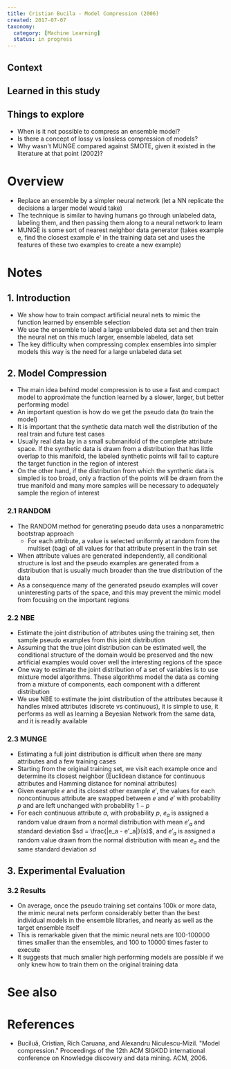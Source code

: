 ```yaml
---
title: Cristian Bucila - Model Compression (2006)
created: 2017-07-07
taxonomy:
  category: [Machine Learning]
  status: in progress
---
```


## Context

## Learned in this study

## Things to explore
* When is it not possible to compress an ensemble model?
* Is there a concept of lossy vs lossless compression of models?
* Why wasn't MUNGE compared against SMOTE, given it existed in the literature at that point (2002)?

# Overview
* Replace an ensemble by a simpler neural network (let a NN replicate the decisions a larger model would take)
* The technique is similar to having humans go through unlabeled data, labeling them, and then passing them along to a neural network to learn
* MUNGE is some sort of nearest neighbor data generator (takes example e, find the closest example e' in the training data set and uses the features of these two examples to create a new example)

# Notes
## 1. Introduction
* We show how to train compact artificial neural nets to mimic the function learned by ensemble selection
* We use the ensemble to label a large unlabeled data set and then train the neural net on this much larger, ensemble labeled, data set
* The key difficulty when compressing complex ensembles into simpler models this way is the need for a large  unlabeled data set

## 2. Model Compression
* The main idea behind model compression is to use a fast and compact model to approximate the function learned by a slower, larger, but better performing model
* An important question is how do we get the pseudo data (to train the model)
* It is important that the synthetic data match well the distribution of the real train and future test cases
* Usually real data lay in a small submanifold of the complete attribute space. If the synthetic data is drawn from a distribution that has little overlap to this manifold, the labeled synthetic points will fail to capture the target function in the region of interest
* On the other hand, if the distribution from which the synthetic data is simpled is too broad, only a fraction of the points will be drawn from the true manifold and many more samples will be necessary to adequately sample the region of interest

### 2.1 RANDOM
* The RANDOM method for generating pseudo data uses a nonparametric bootstrap approach
	* For each attribute, a value is selected uniformly at random from the multiset (bag) of all values for that attribute present in the train set
* When attribute values are generated independently, all conditional structure is lost and the pseudo examples are generated from a distribution that is usually much broader than the true distribution of the data
* As a consequence many of the generated pseudo examples will cover uninteresting parts of the space, and this may prevent the mimic model from focusing on the important regions

### 2.2 NBE
* Estimate the joint distribution of attributes using the training set, then sample pseudo examples from this joint distribution
* Assuming that the true joint distribution can be estimated well, the conditional structure of the domain would be preserved and the new artificial examples would cover well the interesting regions of the space
* One way to estimate the joint distribution of a set of variables is to use mixture model algorithms. These algorithms model the data as coming from a mixture of components, each component with a different distribution
* We use NBE to estimate the joint distribution of the attributes because it handles mixed attributes (discrete vs continuous), it is simple to use, it performs as well as learning a Beyesian Network from the same data, and it is readily available

### 2.3 MUNGE
* Estimating a full joint distribution is difficult when there are many attributes and a few training cases
* Starting from the original training set, we visit each example once and determine its closest neighbor (Euclidean distance for continuous attributes and Hamming distance for nominal attributes)
* Given example $e$ and its closest other example $e'$, the values for each noncontinuous attribute are swapped between $e$ and $e'$ with probability $p$ and are left unchanged with probability $1 - p$
* For each continuous attribute $a$, with probability $p$, $e_a$ is assigned a random value drawn from a normal distribution with mean $e'_a$ and standard deviation $sd = \frac{|e_a - e'_a|}{s}$, and $e'_a$ is assigned a random value drawn from the normal distribution with mean $e_a$ and the same standard deviation $sd$

## 3. Experimental Evaluation
### 3.2 Results
* On average, once the pseudo training set contains 100k or more data, the mimic neural nets perform considerably better than the best individual models in the ensemble libraries, and nearly as well as the target ensemble itself
* This is remarkable given that the mimic neural nets are 100-100000 times smaller than the ensembles, and 100 to 10000 times faster to execute
* It suggests that much smaller high performing models are possible if we only knew how to train them on the original training data

# See also

# References
* Buciluǎ, Cristian, Rich Caruana, and Alexandru Niculescu-Mizil. "Model compression." Proceedings of the 12th ACM SIGKDD international conference on Knowledge discovery and data mining. ACM, 2006.